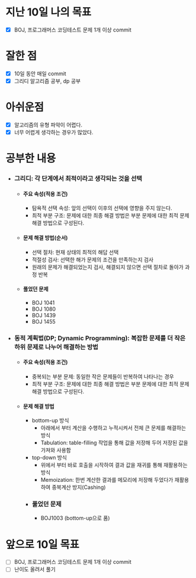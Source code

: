 # 지난 10일 나의 목표
- [x] BOJ, 프로그래머스 코딩테스트 문제 1개 이상 commit

# 잘한 점
- [x] 10일 동안 매일 commit
- [x] 그리디 알고리즘 공부, dp 공부

# 아쉬운점
- [x] 알고리즘의 유형 파악이 어렵다.
- [x] 너무 어렵게 생각하는 경우가 많았다.

# 공부한 내용
- ### 그리디: 각 단계에서 최적이라고 생각되는 것을 선택
  - #### 주요 속성(적용 조건)
    - 탐욕적 선택 속성: 앞의 선택이 이후의 선택에 영향을 주지 않는다.
    - 최적 부분 구조: 문제에 대한 최종 해결 방법은 부분 문제에 대한 최적 문제 해결 방법으로 구성된다.
  - #### 문제 해결 방법(순서)
    - 선택 절차: 현재 상태의 최적의 해답 선택
    - 적절성 검사: 선택한 해가 문제의 조건을 만족하는지 검사
    - 원래의 문제가 해결되었는지 검사, 해결되지 않으면 선택 절차로 돌아가 과정 반복
  - #### 풀었던 문제
    - BOJ 1041
    - BOJ 1080
    - BOJ 1439
    - BOJ 1455

- ### 동적 계획법(DP; Dynamic Programming): 복잡한 문제를 더 작은 하위 문제로 나누어 해결하는 방법
  - #### 주요 속성(적용 조건)
    - 중복되는 부분 문제: 동일한 작은 문제들이 반복하여 나타나는 경우
    - 최적 부분 구조: 문제에 대한 최종 해결 방법은 부분 문제에 대한 최적 문제 해결 방법으로 구성된다.
  - #### 문제 해결 방법
    - bottom-up 방식
      - 아래에서 부터 계산을 수행하고 누적시켜서 전체 큰 문제를 해결하는 방식
      - Tabulation: table-filling 작업을 통해 값을 저장해 두어 저장된 값을 가져와 사용함
    - top-down 방식
      - 위에서 부터 바로 호출을 시작하여 결과 값을 재귀를 통해 재활용하는 방식
      - Memoization: 한번 계산한 결과를 메모리에 저장해 두었다가 재활용하여 중복계산 방지(Cashing)
    - ### 풀었던 문제
      - BOJ1003 (bottom-up으로 품)

# 앞으로 10일 목표
- [ ] BOJ, 프로그래머스 코딩테스트 문제 1개 이상 commit
- [ ] 난이도 올려서 풀기